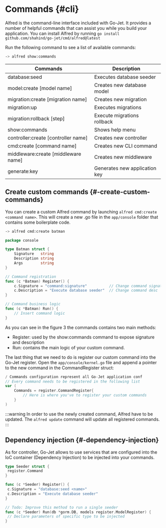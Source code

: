 # Commands {#cli}

Alfred is the command-line interface included with Go-Jet. It provides a number of helpful commands that can assist you while you build your application. You can install Alfred by running `go install github.com/shahind/go-jet/cmd/alfred@latest`

Run the following command to see a list of available commands:

```bash
-> alfred show:commands
```

| Commands                  | Description                            |
| ------------------------- | -------------------------------------- |
| database:seed             | Executes database seeder               |
| model:create [model name] | Creates new database model             |
| migration:create [migration name] | Creates new migration |
| migration:up | Executes migrations |
| migration:rollback [step] | Execute migrations rollback |
| show:commands | Shows help menu |
| controller:create [controller name] | Creates new controller |
| cmd:create [command name] | Creates new CLI command |
| middleware:create [middleware name] | Creates new middleware |
| generate:key | Generates new application key |

## Create custom commands {#-create-custom-commands}

You can create a custom Alfred command by launching `alfred cmd:create <command name>`.
This will create a new .go file in the `app/console` folder that contains some boilerplate code.

```bash
-> alfred cmd:create batman
```

```go title="New custom command"
package console

type Batman struct {
    Signature   string
    Description string
    Args        string
}

// Command registration
func (c *Batman) Register() {
    c.Signature = "command:signature"          // Change command signature
    c.Description = "Execute database seeder"  // Change command desc
}

// Command business logic
func (c *Batman) Run() {
    // Insert command logic
}
```

As you can see in the figure 3 the commands contains two main methods:

* Register: used by the show:commands command to expose signature and description
* Run: contains the main logic of your custom command.

The last thing that we need to do is register our custom command into the Go-Jet register.
Open the `app/console/kernel.go` file and append a pointer to the new command in the CommandRegister struct:

```go title="Command register structure"
/ Commands configuration represent all Go-Jet application conf
// Every command needs to be registered in the following list
var (
    Commands = register.CommandRegister{
        // Here is where you've to register your custom commands
    }
)
```

:::warning
In order to use the newly created command, Alfred have to be updated.
The `alfred update` command will update all registered commands.
:::

## Dependency injection {#-dependency-injection}

As for controller, Go-Jet allows to use services that are configured into the IoC container (Dependency Injection) to be injected into your commands.

```go title="Dependency Injection in CLI command"
type Seeder struct {
 register.Command
}

func (c *Seeder) Register() {
 c.Signature = "database:seed <name>"
 c.Description = "Execute database seeder"
}

// Todo: Improve this method to run a single seeder
func (c *Seeder) Run(db *gorm.DB, models register.ModelRegister) {
 // Declare parameters of specific type to be injected
}
